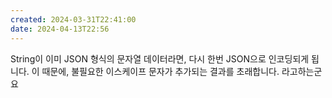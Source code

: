```yaml
---
created: 2024-03-31T22:41:00
date: 2024-04-13T22:56
---
```

 String이 이미 JSON 형식의 문자열 데이터라면, 다시 한번 JSON으로 인코딩되게 됩니다. 이 때문에, 불필요한 이스케이프 문자가 추가되는 결과를 초래합니다. 
라고하는군요